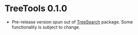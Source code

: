 # TreeTools 0.1.0

- Pre-release version spun out of [TreeSearch](https://ms609.github.io/TreeSearch)
  package.  Some functionality is subject to change.
